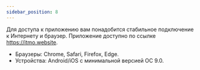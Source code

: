 ```yaml
---
sidebar_position: 8
---
```

Для доступа к приложению вам понадобится стабильное подключение к Интернету и браузер. Приложение доступно по ссылке https://itmo.website.  
* Браузеры: Chrome, Safari, Firefox, Edge.
* Устройства: Android/iOS с минимальной версией ОС 9.0.